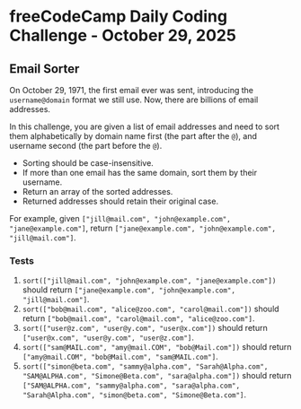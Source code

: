 # freeCodeCamp Daily Coding Challenge - October 29, 2025

## Email Sorter

On October 29, 1971, the first email ever was sent, introducing the `username@domain` format we still use. Now, there are billions of email addresses.

In this challenge, you are given a list of email addresses and need to sort them alphabetically by domain name first (the part after the `@`), and username second (the part before the `@`).

* Sorting should be case-insensitive.
* If more than one email has the same domain, sort them by their username.
* Return an array of the sorted addresses.
* Returned addresses should retain their original case.

For example, given `["jill@mail.com", "john@example.com", "jane@example.com"]`, return `["jane@example.com", "john@example.com", "jill@mail.com"]`.

### Tests

1. `sort(["jill@mail.com", "john@example.com", "jane@example.com"])` should return `["jane@example.com", "john@example.com", "jill@mail.com"]`.
2. `sort(["bob@mail.com", "alice@zoo.com", "carol@mail.com"])` should return `["bob@mail.com", "carol@mail.com", "alice@zoo.com"]`.
3. `sort(["user@z.com", "user@y.com", "user@x.com"])` should return `["user@x.com", "user@y.com", "user@z.com"]`.
4. `sort(["sam@MAIL.com", "amy@mail.COM", "bob@Mail.com"])` should return `["amy@mail.COM", "bob@Mail.com", "sam@MAIL.com"]`.
5. `sort(["simon@beta.com", "sammy@alpha.com", "Sarah@Alpha.com", "SAM@ALPHA.com", "Simone@Beta.com", "sara@alpha.com"])` should return `["SAM@ALPHA.com", "sammy@alpha.com", "sara@alpha.com", "Sarah@Alpha.com", "simon@beta.com", "Simone@Beta.com"]`.